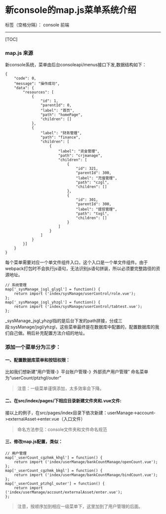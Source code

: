 # 新console的map.js菜单系统介绍

标签（空格分隔）： console 前端

---

[TOC]
### map.js 来源
新console系统，菜单由后台consoleapi/menus接口下发,数据结构如下：
```` 
{
    "code": 0,
    "message": "操作成功",
    "data": {
        "resources": [
            {
                "id": 1,
                "parentId": 0,
                "label": "首页",
                "path": "homePage",
                "children": []
            },
            {
                "label": "财务管理",
                "path": "finance",
                "children": [
                    {
                        "label": "资金管理",
                        "path": "crjmanage",
                        "children": [
                            {
                                "id": 321,
                                "parentId": 300,
                                "label": "充值管理",
                                "path": "czgl",
                                "children": []
                            },
                            {
                                "id": 301,
                                "parentId": 300,
                                "label": "提现管理",
                                "path": "txgl",
                                "children": []
                            }
                        ]
                    }
                ]
            }
        }]
    }
}
````

每个菜单需要对应一个单文件组件入口，这个入口是一个单文件组件。由于webpack打包时不会执行js语句，无法识别js语句拼装，所以必须要完整路径的资源地址。
````
// 系统管理
map['_sysManage_jsgl_glygl'] = function() {
    return import ('index/sysManage/userControl/role.vue');
};
map['_sysManage_jsgl_yhzgl'] = function() {
    return import ('index/sysManage/userControl/tabtest.vue');
};
````
_sysManage_jsgl_yhzgl指的是后台下发的path拼接，分成三段:sysManage/jsgl/yhzgl，这些菜单最终是在数据库中配置的，配置数据库的我们自己做。稍后补充配置方法介绍的地址。

### 添加一个菜单分为三步：
#### 一、配置数据库菜单和按钮权限：
比如我们想新建“用户管理-》平台账户管理-》外部资产用户管理”
命名菜单为“userCount/ptzhgl/outer”
>注意：一级菜单谨慎添加，太多效率会下降。


#### 二、在src/index/pages/下相应目录新建文件夹和.vue文件:
接以上的例子，在src/pages/index目录下依次新建：userManage->account->externalAsset->enter.vue（入口文件）
>命名方法参见：console文件夹和文件命名规范

#### 三、修改map.js配置，类似：
````
// 用户管理
map['_userCount_cgzhmk_khgl'] = function() {
    return import ('index/userManage/bankCountManage/openCount.vue');
};
map['_userCount_cgzhmk_bkgl'] = function() {
    return import ('index/userManage/bankCountManage/bindCount.vue');
};
map['_userCount_ptzhgl_outer'] = function() {
    return import ('index/userManage/account/externalAsset/enter.vue');
};
````
>注意，按顺序加到相应一级菜单下，这里加到了用户管理的后面。



